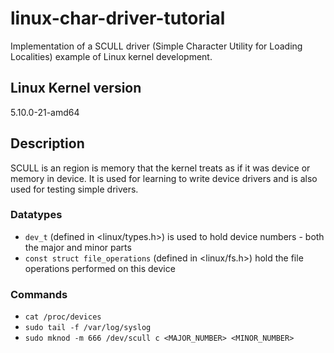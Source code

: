 # linux-char-driver-tutorial

Implementation of a SCULL driver (Simple Character Utility for Loading Localities) example of Linux kernel development.

## Linux Kernel version

5.10.0-21-amd64

## Description

SCULL is an region is memory that the kernel treats as if it was device or memory in device. It is used for learning to write device drivers and is also used for testing simple drivers.

### Datatypes

- `dev_t` (defined in <linux/types.h>) is used to hold device numbers - both the major and minor parts
- `const struct file_operations` (defined in <linux/fs.h>) hold the file operations performed on this device

### Commands

 - `cat /proc/devices` <br>
 - `sudo tail -f /var/log/syslog` <br>
 - `sudo mknod -m 666 /dev/scull c <MAJOR_NUMBER> <MINOR_NUMBER>` <br>
